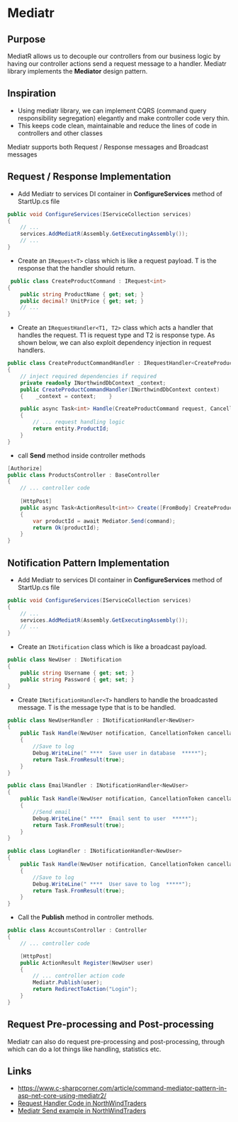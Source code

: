 # Mediatr

## Purpose
MediatR allows us to decouple our controllers from our business logic by having our controller actions send a request message to a handler.
Mediatr library implements the **Mediator** design pattern.

## Inspiration
- Using mediatr library, we can implement CQRS (command query responsibility segregation) elegantly and make controller code very thin.
- This keeps code clean, maintainable and reduce the lines of code in controllers and other classes

Mediatr supports both Request / Response messages and Broadcast messages

## Request / Response Implementation
- Add Mediatr to services DI container in **ConfigureServices** method of StartUp.cs file

```cs
public void ConfigureServices(IServiceCollection services)
{
    // ...
    services.AddMediatR(Assembly.GetExecutingAssembly());
    // ...
}
```

- Create an ```IRequest<T>``` class which is like a request payload. T is the response that the handler should return.
```cs
 public class CreateProductCommand : IRequest<int>
{
    public string ProductName { get; set; }
    public decimal? UnitPrice { get; set; }
    // ...
}
```

- Create an ```IRequestHandler<T1, T2>``` class which acts a handler that handles the request. T1 is request type and T2 is response type. As shown below, we can also exploit dependency injection in request handlers.
```cs
public class CreateProductCommandHandler : IRequestHandler<CreateProductCommand, int>
{
    // inject required dependencies if required
    private readonly INorthwindDbContext _context;
    public CreateProductCommandHandler(INorthwindDbContext context)
    {    _context = context;    }

    public async Task<int> Handle(CreateProductCommand request, CancellationToken cancellationToken)
    {
        // ... request handling logic
        return entity.ProductId;
    }
}
```

- call **Send** method inside controller methods
```cs
[Authorize]
public class ProductsController : BaseController
{
    // ... controller code
    
    [HttpPost]
    public async Task<ActionResult<int>> Create([FromBody] CreateProductCommand command)
    {
        var productId = await Mediator.Send(command);
        return Ok(productId);
    }
}
```
## Notification Pattern Implementation
- Add Mediatr to services DI container in **ConfigureServices** method of StartUp.cs file

```cs
public void ConfigureServices(IServiceCollection services)
{
    // ...
    services.AddMediatR(Assembly.GetExecutingAssembly());
    // ...
}
```

- Create an ```INotification``` class which is like a broadcast payload.
```cs
public class NewUser : INotification  
{  
    public string Username { get; set; }  
    public string Password { get; set; }  
}  
```

- Create ```INotificationHandler<T>``` handlers to handle the broadcasted message. T is the message type that is to be handled.
```cs
public class NewUserHandler : INotificationHandler<NewUser>  
{  
    public Task Handle(NewUser notification, CancellationToken cancellationToken)  
    {  
        //Save to log  
        Debug.WriteLine(" ****  Save user in database  *****");  
        return Task.FromResult(true);  
    }
} 

public class EmailHandler : INotificationHandler<NewUser>  
{  
    public Task Handle(NewUser notification, CancellationToken cancellationToken)  
    {  
        //Send email  
        Debug.WriteLine(" ****  Email sent to user  *****");  
        return Task.FromResult(true);  
    }  
} 

public class LogHandler : INotificationHandler<NewUser>  
{  
    public Task Handle(NewUser notification, CancellationToken cancellationToken)  
    {  
        //Save to log  
        Debug.WriteLine(" ****  User save to log  *****");  
        return Task.FromResult(true);  
    }  
}  
```

- Call the **Publish** method in controller methods.
```cs
public class AccountsController : Controller  
{
    // ... controller code

    [HttpPost]  
    public ActionResult Register(NewUser user)  
    {
        // ... controller action code
        Mediatr.Publish(user);  
        return RedirectToAction("Login");  
    }  
}  
```

## Request Pre-processing and Post-processing
Mediatr can also do request pre-processing and post-processing, through which can do a lot things like handling, statistics etc.


## Links
- https://www.c-sharpcorner.com/article/command-mediator-pattern-in-asp-net-core-using-mediatr2/
- [Request Handler Code in NorthWindTraders](https://github.com/jasontaylordev/NorthwindTraders/blob/master/Src/Application/Products/Commands/CreateProduct/CreateProductCommandHandler.cs)
- [Mediatr Send example in NorthWindTraders](https://github.com/jasontaylordev/NorthwindTraders/blob/master/Src/WebUI/Controllers/ProductsController.cs)


